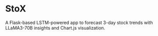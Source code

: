 # StoX
A Flask-based LSTM-powered app to forecast 3-day stock trends with LLaMA3-70B insights and Chart.js visualization.
